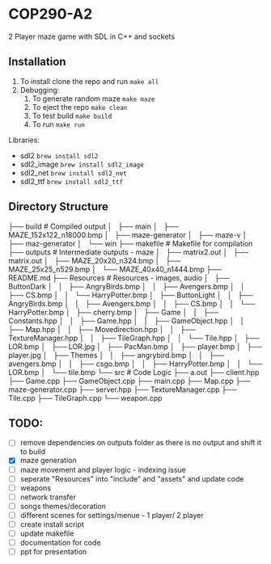 # COP290-A2

2 Player maze game with SDL in C++ and sockets


## Installation

1. To install clone the repo and run `make all`
2. Debugging:
    1. To generate random maze `make maze`
    2. To eject the repo `make clean`
    3. To test build `make build`
    1. To run `make run`

Libraries:
* sdl2 `brew install sdl2`
* sdl2_image `brew install sdl2_image`
* sdl2_net `brew install sdl2_net`
* sdl2_ttf `brew install sdl2_ttf`


## Directory Structure

├── build                       # Compiled output
│   ├── main
│   ├── MAZE_152x122_n18000.bmp
│   ├── maze-generator
│   ├── maze-v
│   ├── maz-generator
│   └── win
├── makefile                    # Makefile for compilation
├── outputs                     # Intermediate outputs - maze
│   ├── matrix2.out
│   ├── matrix.out
│   ├── MAZE_20x20_n324.bmp
│   ├── MAZE_25x25_n529.bmp
│   └── MAZE_40x40_n1444.bmp
├── README.md
├── Resources                   # Resources - images, audio
│   ├── ButtonDark
│   │   ├── AngryBirds.bmp
│   │   ├── Avengers.bmp
│   │   ├── CS.bmp
│   │   └── HarryPotter.bmp
│   ├── ButtonLight
│   │   ├── AngryBirds.bmp
│   │   ├── Avengers.bmp
│   │   ├── CS.bmp
│   │   └── HarryPotter.bmp
│   ├── cherry.bmp
│   ├── Game
│   │   ├── Constants.hpp
│   │   ├── Game.hpp
│   │   ├── GameObject.hpp
│   │   ├── Map.hpp
│   │   ├── Movedirection.hpp
│   │   ├── TextureManager.hpp
│   │   ├── TileGraph.hpp
│   │   └── Tile.hpp
│   ├── LOR.bmp
│   ├── LOR.jpg
│   ├── PacMan.bmp
│   ├── player.bmp
│   ├── player.jpg
│   ├── Themes
│   │   ├── angrybird.bmp
│   │   ├── avengers.bmp
│   │   ├── csgo.bmp
│   │   ├── HarryPotter.bmp
│   │   └── LOR.bmp
│   └── tile.bmp
└── src                     # Code Logic
    ├── a.out
    ├── client.hpp
    ├── Game.cpp
    ├── GameObject.cpp
    ├── main.cpp
    ├── Map.cpp
    ├── maze-generator.cpp
    ├── server.hpp
    ├── TextureManager.cpp
    ├── Tile.cpp
    ├── TileGraph.cpp
    └── weapon.cpp


## TODO:

* [ ] remove dependencies on outputs folder as there is no output and shift it to build
* [X] maze generation
* [ ] maze movement and player logic - indexing issue
* [ ] seperate "Resources" into "include" and "assets" and update code
* [ ] weapons
* [ ] network transfer
* [ ] songs themes/decoration
* [ ] different scenes for settings/menue - 1 player/ 2 player
* [ ] create install script
* [ ] update makefile
* [ ] documentation for code
* [ ] ppt for presentation
